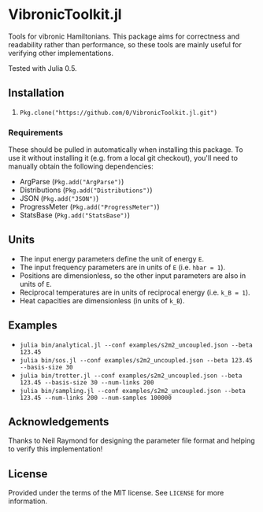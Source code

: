 # VibronicToolkit.jl

Tools for vibronic Hamiltonians.
This package aims for correctness and readability rather than performance, so these tools are mainly useful for verifying other implementations.

Tested with Julia 0.5.


## Installation

1. `Pkg.clone("https://github.com/0/VibronicToolkit.jl.git")`


### Requirements

These should be pulled in automatically when installing this package.
To use it without installing it (e.g. from a local git checkout), you'll need to manually obtain the following dependencies:

* ArgParse (`Pkg.add("ArgParse")`)
* Distributions (`Pkg.add("Distributions")`)
* JSON (`Pkg.add("JSON")`)
* ProgressMeter (`Pkg.add("ProgressMeter")`)
* StatsBase (`Pkg.add("StatsBase")`)


## Units

* The input energy parameters define the unit of energy `E`.
* The input frequency parameters are in units of `E` (i.e. `hbar = 1`).
* Positions are dimensionless, so the other input parameters are also in units of `E`.
* Reciprocal temperatures are in units of reciprocal energy (i.e. `k_B = 1`).
* Heat capacities are dimensionless (in units of `k_B`).


## Examples

* `julia bin/analytical.jl --conf examples/s2m2_uncoupled.json --beta 123.45`
* `julia bin/sos.jl --conf examples/s2m2_uncoupled.json --beta 123.45 --basis-size 30`
* `julia bin/trotter.jl --conf examples/s2m2_uncoupled.json --beta 123.45 --basis-size 30 --num-links 200`
* `julia bin/sampling.jl --conf examples/s2m2_uncoupled.json --beta 123.45 --num-links 200 --num-samples 100000`


## Acknowledgements

Thanks to Neil Raymond for designing the parameter file format and helping to verify this implementation!


## License

Provided under the terms of the MIT license.
See `LICENSE` for more information.
